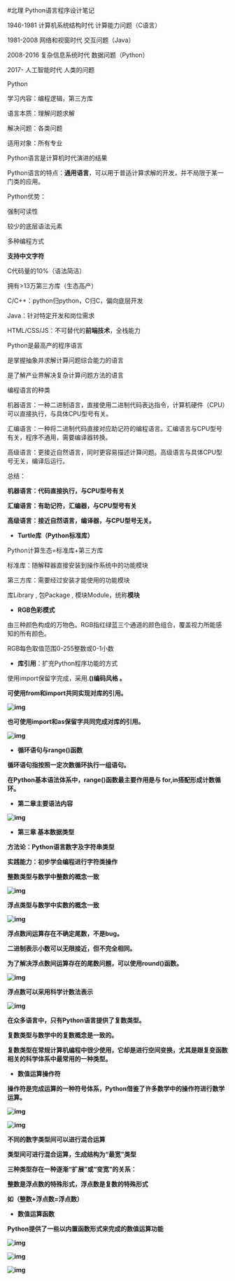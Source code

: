 #北理 Python语言程序设计笔记

1946-1981 计算机系统结构时代 计算能力问题（C语言）

1981-2008 网络和视窗时代 交互问题（Java）

2008-2016 复杂信息系统时代 数据问题（Python）

2017-     人工智能时代 人类的问题



Python

学习内容：编程逻辑，第三方库

语言本质：理解问题求解

解决问题：各类问题

适用对象：所有专业

Python语言是计算机时代演进的结果



Python语言的特点：**通用语言**，可以用于普适计算求解的开发，并不局限于某一门类的应用。

Python优势：

强制可读性

较少的底层语法元素

多种编程方式

**支持中文字符**

C代码量的10%（语法简洁）

拥有>13万第三方库（生态高产）



C/C++：python归python，C归C，偏向底层开发

Java：针对特定开发和岗位需求

HTML/CSS/JS：不可替代的**前端技术**，全栈能力



Python是最高产的程序语言

是掌握抽象并求解计算问题综合能力的语言

是了解产业界解决复杂计算问题方法的语言



编程语言的种类

机器语言：一种二进制语言，直接使用二进制代码表达指令，计算机硬件（CPU）可以直接执行，与具体CPU型号有关。

汇编语言：一种将二进制代码直接对应助记符的编程语言。汇编语言与CPU型号有关，程序不通用，需要编译器转换。

高级语言：更接近自然语言，同时更容易描述计算问题。高级语言与具体CPU型号无关，编译后运行。

总结：

**机器语言：代码直接执行，与CPU型号有关**

**汇编语言：有助记符，汇编器，与CPU型号有关**

**高级语言：接近自然语言，编译器，与CPU型号无关。**



- **Turtle库（Python标准库）**

Python计算生态=标准库+第三方库

标准库：随解释器直接安装到操作系统中的功能模块

第三方库：需要经过安装才能使用的功能模块

库Library , 包Package , 模块Module，统称**模块**



- **RGB色彩模式**

由三种颜色构成的万物色。RGB指红绿蓝三个通道的颜色组合，覆盖视力所能感知的所有颜色。

RGB每色取值范围0-255整数或0-1小数



- **库引用**：扩充Python程序功能的方式

使用import保留字完成，采用<a>.<b>()编码风格 。

可使用from和import共同实现对库的引用。

![img](https://i1.hdslb.com/bfs/note/308bec56925f2921e5169b38a7e89190e4143f12.jpg@1192w.webp)

也可使用import和as保留字共同完成对库的引用。

![img](https://i1.hdslb.com/bfs/note/3e625636becf49b7ba28bef03eb69a06de6231e5.jpg@1192w.webp)



- **循环语句与range()函数**

循环语句指按照一定次数循环执行一组语句。

在Python基本语法体系中，range()函数最主要作用是与 for,in搭配形成计数循环。



- **第二章主要语法内容**

![img](https://i1.hdslb.com/bfs/note/e655faa20efd85a377a825c9190322a4b6dfff0c.jpg@1192w.webp)



- **第三章 基本数据类型**

方法论：Python语言数字及字符串类型

实践能力：初步学会编程进行字符类操作

**整数类型**与数学中整数的概念一致

![img](https://i1.hdslb.com/bfs/note/8738ab54525918f8457c73573985592e3cd677e5.jpg@1192w.webp)

**浮点类型**与数学中实数的概念一致

![img](https://i1.hdslb.com/bfs/note/df21d08f16b3c2d722f694e1d2ccd6064cf4bcd2.jpg@1192w.webp)

浮点数间运算存在不确定尾数，不是bug。

二进制表示小数可以无限接近，但不完全相同。

为了解决浮点数间运算存在的尾数问题，可以使用round()函数。

![img](https://i1.hdslb.com/bfs/note/b58d46e6d8127158fcc8b04a8529be4874072b0b.jpg@1192w.webp)

浮点数可以采用科学计数法表示

![img](https://i1.hdslb.com/bfs/note/edf74af0444581f5e21c96fcbc460b1aab14ec5c.jpg@1192w.webp)



在众多语言中，只有Python语言提供了**复数类型。**

复数类型与数学中的复数概念是一致的。

复数类型在常规计算机编程中很少使用，它却是进行空间变换，尤其是跟复变函数相关的科学体系中最常用的一种类型。

- **数值运算操作符**

操作符是完成运算的一种符号体系，Python借鉴了许多数学中的操作符进行数学运算。

![img](https://i1.hdslb.com/bfs/note/a1c72c56cf17ca624642dbdacd6bf53308ea31a4.jpg@1192w.webp)



![img](https://i1.hdslb.com/bfs/note/0147ee1569023f24826076c9f558a7e31efe478d.jpg@1192w.webp)

不同的数字类型间可以进行混合运算

类型间可进行混合运算，生成结构为“最宽”类型

三种类型存在一种逐渐“扩展”或“变宽”的关系：

整数是浮点数的特殊形式，浮点数是复数的特殊形式

如（整数+浮点数=浮点数）

- **数值运算函数**

Python提供了一些以内置函数形式来完成的数值运算功能

![img](https://i1.hdslb.com/bfs/note/9438dbf9dd8d04aa6052c6ee9527007eb6973202.jpg@1192w.webp)





![img](https://i1.hdslb.com/bfs/note/ed89a7d04eb06c172c73f919ddbafb3b89404c57.jpg@1192w.webp)

![img](https://i1.hdslb.com/bfs/note/31c37fc6b8271bee5b580dc1d3d896f971eb9c34.jpg@1192w.webp)
